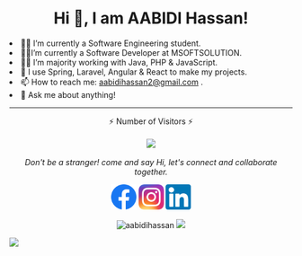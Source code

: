 

<h1 align="center">Hi 👋, I am AABIDI Hassan!</h1

- 👨‍🎓 I’m currently a Software Engineering student.
- 👨‍💼I’m currently a Software Developer at MSOFTSOLUTION.
- 👨‍💻 I’m majority working with Java, PHP & JavaScript.
- 👯 I use Spring, Laravel, Angular & React to make my projects.
- 📫 How to reach me: aabidihassan2@gmail.com .
- 💬 Ask me about anything!

---

<p align="center">
  ⚡ Number of Visitors ⚡<br>
  <br><img src="https://profile-counter.glitch.me/aabidihassan/count.svg" />
</p>

<p align="center">
  <i> Don't be a stranger! come and say Hi, let's connect and collaborate together.</i>

  <p align="center">
    <a target= "_blank" href="https://www.facebook.com/aabidihassan2" alt="Facebook"><img height='45' src="https://github.com/yassine-bennkhay/yassine-bennkhay/blob/main/icons/facebook_icon.png"></a>
    <a target= "_blank" href="https://www.instagram.com/hassan_aabidi/" alt="Instagram"><img height='45' src="https://github.com/yassine-bennkhay/yassine-bennkhay/blob/main/icons/Instagram_icon.png"></a>
    <a target= "_blank" href="https://www.linkedin.com/in/hassan-aabidi//" alt="LinkedIn"><img height='45' src="https://github.com/yassine-bennkhay/yassine-bennkhay/blob/main/icons/linkedin_icon.png"></a>    
  </p>
  
</p>

<p  align="center">
<img  width="400px" src="https://github-readme-stats.vercel.app/api?username=aabidihassan&show_icons=true&theme=radical" alt="aabidihassan" /> 
<img  width="400px" src="https://github-readme-streak-stats.herokuapp.com/?user=aabidihassan&theme=radical">
</p>
<img  src="https://activity-graph.herokuapp.com/graph?username=aabidihassan&bg_color=141321&color=E5289E&line=DA5B0B&point=E1E8EB">
